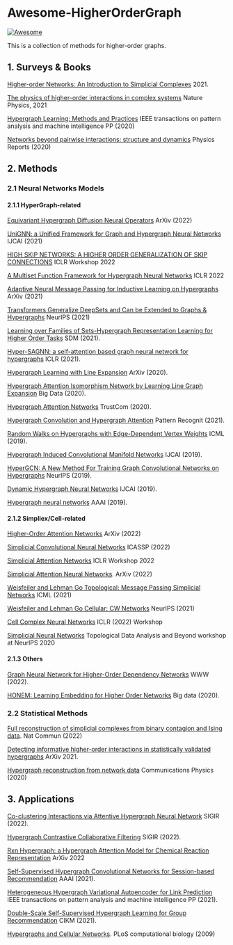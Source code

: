 # Awesome-HigherOrderGraph 


[![Awesome](https://cdn.rawgit.com/sindresorhus/awesome/d7305f38d29fed78fa85652e3a63e154dd8e8829/media/badge.svg)](https://github.com/sindresorhus/awesome)

This is a collection of methods for higher-order graphs.

## 1. Surveys & Books
[Higher-order Networks: An Introduction to Simplicial Complexes](https://www.cambridge.org/core/books/higherorder-networks/26EE7ED4ECB114B2E231987C22759CDF) 2021.

[The physics of higher-order interactions in complex systems](https://www.nature.com/articles/s41567-021-01371-4) Nature Physics, 2021

[Hypergraph Learning: Methods and Practices](https://pubmed.ncbi.nlm.nih.gov/33211654/) IEEE transactions on pattern analysis and machine intelligence PP (2020)

[Networks beyond pairwise interactions: structure and dynamics](https://www.sciencedirect.com/science/article/pii/S0370157320302489) Physics Reports (2020)

## 2. Methods
### 2.1 Neural Networks Models
#### 2.1.1 HyperGraph-related
[Equivariant Hypergraph Diffusion Neural Operators](https://arxiv.org/pdf/2207.06680.pdf) ArXiv (2022)

[UniGNN: a Unified Framework for Graph and Hypergraph Neural Networks](https://www.ijcai.org/proceedings/2021/0353.pdf) IJCAI (2021)

[HIGH SKIP NETWORKS: A HIGHER ORDER GENERALIZATION OF SKIP CONNECTIONS](https://openreview.net/forum?id=Sc8glB-k6e9) ICLR Workshop 2022

[A Multiset Function Framework for Hypergraph Neural Networks](https://openreview.net/forum?id=hpBTIv2uy_E) ICLR 2022

[Adaptive Neural Message Passing for Inductive Learning on Hypergraphs](https://arxiv.org/abs/2109.10683) ArXiv (2021)

[Transformers Generalize DeepSets and Can be Extended to Graphs & Hypergraphs](https://openreview.net/forum?id=scn3RYn1DYx) NeurIPS (2021)

[Learning over Families of Sets-Hypergraph Representation Learning for Higher Order Tasks](https://arxiv.org/abs/2101.07773) SDM (2021).

[Hyper-SAGNN: a self-attention based graph neural network for hypergraphs](https://openreview.net/forum?id=ryeHuJBtPH) ICLR (2021).

[Hypergraph Learning with Line Expansion](https://arxiv.org/abs/2005.04843) ArXiv (2020).

[Hypergraph Attention Isomorphism Network by Learning Line Graph Expansion](https://ieeexplore.ieee.org/document/9378335) Big Data (2020).

[Hypergraph Attention Networks](https://ieeexplore.ieee.org/document/9342986) TrustCom (2020).

[Hypergraph Convolution and Hypergraph Attention](https://www.sciencedirect.com/science/article/pii/S0031320320304404) Pattern Recognit (2021).

[Random Walks on Hypergraphs with Edge-Dependent Vertex Weights](https://proceedings.mlr.press/v97/chitra19a.html) ICML (2019).

[Hypergraph Induced Convolutional Manifold Networks](https://www.ijcai.org/proceedings/2019/371) IJCAI (2019).

[HyperGCN: A New Method For Training Graph Convolutional Networks on Hypergraphs](https://dl.acm.org/doi/10.5555/3454287.3454422) NeurIPS (2019).

[Dynamic Hypergraph Neural Networks](https://www.ijcai.org/proceedings/2019/366) IJCAI (2019).

[Hypergraph neural networks](https://arxiv.org/abs/1809.09401) AAAI (2019).

#### 2.1.2 Simpliex/Cell-related
[Higher-Order Attention Networks](https://arxiv.org/pdf/2206.00606.pdf) ArXiv (2022) 

[Simplicial Convolutional Neural Networks](https://ieeexplore.ieee.org/document/9746017) ICASSP (2022)

[Simplicial Attention Networks](https://openreview.net/forum?id=ScfRNWkpec) ICLR Workshop 2022

[Simplicial Attention Neural Networks](https://arxiv.org/pdf/2203.07485.pdf). ArXiv (2022)

[Weisfeiler and Lehman Go Topological: Message Passing Simplicial Networks](https://arxiv.org/abs/2103.03212) ICML (2021)

[Weisfeiler and Lehman Go Cellular: CW Networks](https://openreview.net/forum?id=uVPZCMVtsSG) NeurIPS (2021)

[Cell Complex Neural Networks](https://openreview.net/pdf?id=6Tq18ySFpGU) ICLR (2022) Workshop

[Simplicial Neural Networks](https://openreview.net/forum?id=nPCt39DVIfk) Topological Data Analysis and Beyond workshop at NeurIPS 2020

#### 2.1.3 Others
[Graph Neural Network for Higher-Order Dependency Networks](https://dl.acm.org/doi/abs/10.1145/3485447.3512161) WWW (2022).

[HONEM: Learning Embedding for Higher Order Networks](https://arxiv.org/abs/1908.05387) Big data (2020).



### 2.2 Statistical Methods
[Full reconstruction of simplicial complexes from binary contagion and Ising data](https://doi.org/10.1038/s41467-022-30706-9). Nat Commun (2022)

[Detecting informative higher-order interactions in statistically validated hypergraphs](https://arxiv.org/abs/2103.16484) ArXiv 2021.

[Hypergraph reconstruction from network data](https://www.nature.com/articles/s42005-021-00637-w) Communications Physics (2020)


## 3. Applications
[Co-clustering Interactions via Attentive Hypergraph Neural Network](https://dl.acm.org/doi/10.1145/3477495.3531868) SIGIR (2022).

[Hypergraph Contrastive Collaborative Filtering](https://arxiv.org/abs/2204.12200) SIGIR (2022).

[Rxn Hypergraph: a Hypergraph Attention Model for Chemical Reaction Representation](https://arxiv.org/abs/2201.01196) ArXiv 2022

[Self-Supervised Hypergraph Convolutional Networks for Session-based Recommendation](https://arxiv.org/abs/2012.06852) AAAI (2021).

[Heterogeneous Hypergraph Variational Autoencoder for Link Prediction](https://pubmed.ncbi.nlm.nih.gov/33587699/) IEEE transactions on pattern analysis and machine intelligence PP (2021).

[Double-Scale Self-Supervised Hypergraph Learning for Group Recommendation](https://dl.acm.org/doi/10.1145/3459637.3482426) CIKM (2021).

[Hypergraphs and Cellular Networks](https://journals.plos.org/ploscompbiol/article?id=10.1371/journal.pcbi.1000385). PLoS computational biology (2009)
